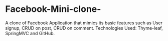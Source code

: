 # Facebook-Mini-clone-
A clone of Facebook Application that mimics its basic features such as  User signup, CRUD on post, CRUD on comment.  Technologies Used: Thyme-leaf, SpringMVC and GitHub.
